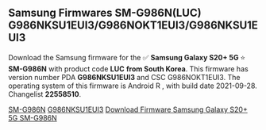 <h2>Samsung Firmwares SM-G986N(LUC) G986NKSU1EUI3/G986NOKT1EUI3/G986NKSU1EUI3</h2>
Download the Samsung firmware for the ✅ <strong>Samsung Galaxy S20+ 5G </strong> ⭐ <strong>SM-G986N</strong> with product code <strong>LUC</strong> <strong> from South Korea</strong>. This firmware has version number PDA <strong>G986NKSU1EUI3</strong> and CSC G986NOKT1EUI3. The operating system of this firmware is Android R , with build date 2021-09-28. Changelist <strong>22558510</strong>.


[SM-G986N](https://samfirm.shop/samsung/model/SM-G986N)
[G986NKSU1EUI3](https://samfirm.shop/samsung/pda/G986NKSU1EUI3)
[Download Firmware Samsung Galaxy S20+ 5G SM-G986N](https://samfirm.shop/samsung/firmware/461492)
